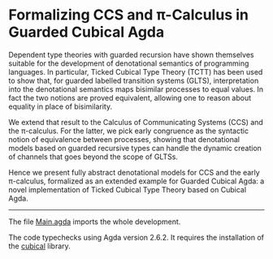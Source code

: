 # Formalizing CCS and π-Calculus in Guarded Cubical Agda

Dependent type theories with guarded recursion have shown themselves suitable for the development of denotational semantics of programming languages. In particular, Ticked Cubical Type Theory (TCTT) has been used
to show that, for guarded labelled transition systems (GLTS), interpretation into the denotational semantics maps bisimilar processes to equal values. In
fact the two notions are proved equivalent, allowing one to reason about equality in place of bisimilarity.

We extend that result to the Calculus of Communicating Systems (CCS) and the π-calculus. For the latter, we pick early congruence as the syntactic notion of equivalence between processes, showing that denotational models
based on guarded recursive types can handle the dynamic creation of channels that goes beyond the scope of GLTSs. 

Hence we present fully abstract denotational models for CCS and the early π-calculus, formalized as an extended example for Guarded Cubical Agda: a novel implementation of Ticked Cubical Type Theory based on
Cubical Agda.

--- 

The file [Main.agda](https://github.com/niccoloveltri/guarded-ccs-pi/blob/main/Main.agda) imports the whole development.

The code typechecks using Agda version 2.6.2. It requires the installation of the [cubical](https://github.com/agda/cubical) library.
